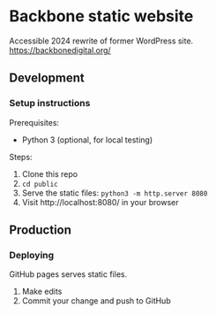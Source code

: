 # Backbone static website

Accessible 2024 rewrite of former WordPress site. https://backbonedigital.org/

## Development

### Setup instructions

Prerequisites:
- Python 3 (optional, for local testing)

Steps:
1. Clone this repo
1. `cd public`
1. Serve the static files: `python3 -m http.server 8080`
1. Visit http://localhost:8080/ in your browser

## Production

### Deploying

GitHub pages serves static files.

1. Make edits
1. Commit your change and push to GitHub
